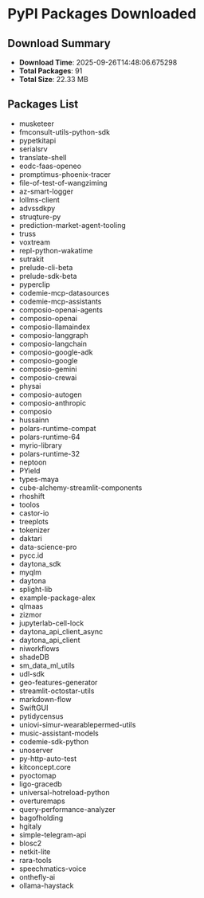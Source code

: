# PyPI Packages Downloaded

## Download Summary
- **Download Time**: 2025-09-26T14:48:06.675298
- **Total Packages**: 91
- **Total Size**: 22.33 MB

## Packages List
- musketeer
- fmconsult-utils-python-sdk
- pypetkitapi
- serialsrv
- translate-shell
- eodc-faas-openeo
- promptimus-phoenix-tracer
- file-of-test-of-wangziming
- az-smart-logger
- lollms-client
- advssdkpy
- struqture-py
- prediction-market-agent-tooling
- truss
- voxtream
- repl-python-wakatime
- sutrakit
- prelude-cli-beta
- prelude-sdk-beta
- pyperclip
- codemie-mcp-datasources
- codemie-mcp-assistants
- composio-openai-agents
- composio-openai
- composio-llamaindex
- composio-langgraph
- composio-langchain
- composio-google-adk
- composio-google
- composio-gemini
- composio-crewai
- physai
- composio-autogen
- composio-anthropic
- composio
- hussainn
- polars-runtime-compat
- polars-runtime-64
- myrio-library
- polars-runtime-32
- neptoon
- PYield
- types-maya
- cube-alchemy-streamlit-components
- rhoshift
- toolos
- castor-io
- treeplots
- tokenizer
- daktari
- data-science-pro
- pycc.id
- daytona_sdk
- myqlm
- daytona
- splight-lib
- example-package-alex
- qlmaas
- zizmor
- jupyterlab-cell-lock
- daytona_api_client_async
- daytona_api_client
- niworkflows
- shadeDB
- sm_data_ml_utils
- udl-sdk
- geo-features-generator
- streamlit-octostar-utils
- markdown-flow
- SwiftGUI
- pytidycensus
- uniovi-simur-wearablepermed-utils
- music-assistant-models
- codemie-sdk-python
- unoserver
- py-http-auto-test
- kitconcept.core
- pyoctomap
- ligo-gracedb
- universal-hotreload-python
- overturemaps
- query-performance-analyzer
- bagofholding
- hgitaly
- simple-telegram-api
- blosc2
- netkit-lite
- rara-tools
- speechmatics-voice
- onthefly-ai
- ollama-haystack
